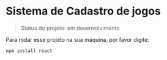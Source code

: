 # Sistema de Cadastro de jogos

> Status do projeto: em desenvolvimento

Para rodar esse projeto na sua máquina, por favor digite:

```
npm install react
```
